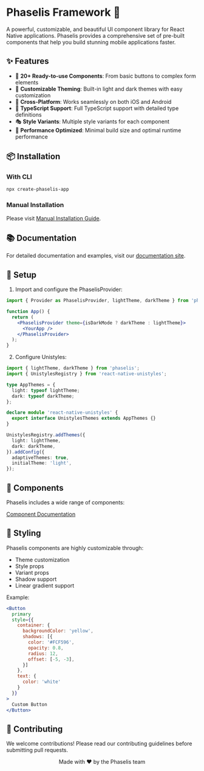 # Phaselis Framework 🎨

A powerful, customizable, and beautiful UI component library for React Native applications. Phaselis provides a comprehensive set of pre-built components that help you build stunning mobile applications faster.

## ✨ Features

- 🎯 **20+ Ready-to-use Components**: From basic buttons to complex form elements
- 🎨 **Customizable Theming**: Built-in light and dark themes with easy customization
- 📱 **Cross-Platform**: Works seamlessly on both iOS and Android
- 🔧 **TypeScript Support**: Full TypeScript support with detailed type definitions
- 🎭 **Style Variants**: Multiple style variants for each component
- 🚀 **Performance Optimized**: Minimal build size and optimal runtime performance

## 📦 Installation

### With CLI

```bash
npx create-phaselis-app
```

### Manual Installation

Please visit [Manual Installation Guide](https://www.protoyazilim.com/phaselis/docs/getting-started/manuel).

## 📚 Documentation

For detailed documentation and examples, visit our [documentation site](https://www.protoyazilim.com/phaselis).

## 🔧 Setup

1. Import and configure the PhaselisProvider:

```jsx
import { Provider as PhaselisProvider, lightTheme, darkTheme } from 'phaselis';

function App() {
  return (
    <PhaselisProvider theme={isDarkMode ? darkTheme : lightTheme}>
      <YourApp />
    </PhaselisProvider>
  );
}
```

2. Configure Unistyles:

```typescript
import { lightTheme, darkTheme } from 'phaselis';
import { UnistylesRegistry } from 'react-native-unistyles';

type AppThemes = {
  light: typeof lightTheme;
  dark: typeof darkTheme;
};

declare module 'react-native-unistyles' {
  export interface UnistylesThemes extends AppThemes {}
}

UnistylesRegistry.addThemes({
  light: lightTheme,
  dark: darkTheme,
}).addConfig({
  adaptiveThemes: true,
  initialTheme: 'light',
});
```

## 🎯 Components

Phaselis includes a wide range of components:

[Component Documentation](https://www.protoyazilim.com/phaselis/docs/components/)

## 💅 Styling

Phaselis components are highly customizable through:

- Theme customization
- Style props
- Variant props
- Shadow support
- Linear gradient support

Example:
```jsx
<Button
  primary
  style={{
    container: {
      backgroundColor: 'yellow',
      shadows: [{
        color: '#FCF596',
        opacity: 0.8,
        radius: 12,
        offset: [-5, -3],
      }]
    },
    text: {
      color: 'white'
    }
  }}
>
  Custom Button
</Button>
```

## 🤝 Contributing

We welcome contributions! Please read our contributing guidelines before submitting pull requests.

<!-- ## 📄 License

MIT © ProtoYazılım

--- -->

<p align="center">Made with ❤️ by the Phaselis team</p>
